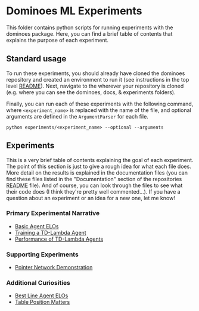 # Dominoes ML Experiments

This folder contains python scripts for running experiments with the dominoes 
package. Here, you can find a brief table of contents that explains the 
purpose of each experiment.

## Standard usage
To run these experiments, you should already have cloned the dominoes 
repository and created an environment to run it (see instructions in the top
level [README](../README.md)). Next, navigate to the wherever your repository
is cloned (e.g. where you can see the dominoes, docs, & experiments folders). 

Finally, you can run each of these experiments with the following command, 
where `<experiment_name>` is replaced with the name of the file, and optional
arguments are defined in the `ArgumentParser` for each file. 
```
python experiments/<experiment_name> --optional --arguments
```

## Experiments
This is a very brief table of contents explaining the goal of each experiment.
The point of this section is just to give a rough idea for what each file 
does. More detail on the results is explained in the documentation files (you 
can find these files listed in the "Documentation" section of the repositories 
[README](../README.md) file). And of course, you can look through the files to 
see what their code does (I think they're pretty well commented...). If you
have a question about an experiment or an idea for a new one, let me know!

### Primary Experimental Narrative
- [Basic Agent ELOs](basicAgentELOs.py)
- [Training a TD-Lambda Agent](trainValueAgent.py)
- [Performance of TD-Lambda Agents](valueAgentELOs.py)

### Supporting Experiments
- [Pointer Network Demonstration](pointerDemonstration.py)

### Additional Curiosities
- [Best Line Agent ELOs](bestLineAgentELOs.py)
- [Table Position Matters](tablePositionMatters.py)



